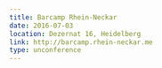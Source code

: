 ```yaml
---
title: Barcamp Rhein-Neckar
date: 2016-07-03
location: Dezernat 16, Heidelberg
link: http://barcamp.rhein-neckar.me
type: unconference
---
```

